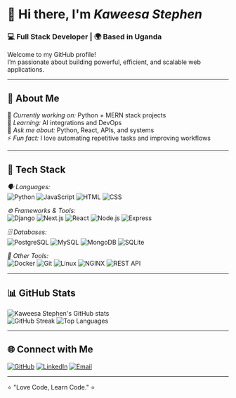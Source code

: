 # 👋 Hi there, I'm *Kaweesa Stephen*
### 💻 Full Stack Developer | 🌍 Based in Uganda

Welcome to my GitHub profile!  
I’m passionate about building powerful, efficient, and scalable web applications.

---

## 🚀 About Me

🎯 *Currently working on:* Python + MERN stack projects  
🧠 *Learning:* AI integrations and DevOps  
💬 *Ask me about:* Python, React, APIs, and systems  
⚡ *Fun fact:* I love automating repetitive tasks and improving workflows

---

## 🧠 Tech Stack

*🗣 Languages:*  
![Python](https://img.shields.io/badge/Python-3776AB?style=for-the-badge&logo=python&logoColor=white)
![JavaScript](https://img.shields.io/badge/JavaScript-F7DF1E?style=for-the-badge&logo=javascript&logoColor=black)
![HTML](https://img.shields.io/badge/HTML-E34F26?style=for-the-badge&logo=html5&logoColor=white)
![CSS](https://img.shields.io/badge/CSS-1572B6?style=for-the-badge&logo=css3&logoColor=white)

*⚙ Frameworks & Tools:*  
![Django](https://img.shields.io/badge/Django-092E20?style=for-the-badge&logo=django&logoColor=white)
![Next.js](https://img.shields.io/badge/Next.js-000000?style=for-the-badge&logo=nextdotjs&logoColor=white)
![React](https://img.shields.io/badge/React-61DAFB?style=for-the-badge&logo=react&logoColor=black)
![Node.js](https://img.shields.io/badge/Node.js-339933?style=for-the-badge&logo=node.js&logoColor=white)
![Express](https://img.shields.io/badge/Express.js-000000?style=for-the-badge&logo=express&logoColor=white)

*🗄 Databases:*  
![PostgreSQL](https://img.shields.io/badge/PostgreSQL-336791?style=for-the-badge&logo=postgresql&logoColor=white)
![MySQL](https://img.shields.io/badge/MySQL-005C84?style=for-the-badge&logo=mysql&logoColor=white)
![MongoDB](https://img.shields.io/badge/MongoDB-47A248?style=for-the-badge&logo=mongodb&logoColor=white)
![SQLite](https://img.shields.io/badge/SQLite-003B57?style=for-the-badge&logo=sqlite&logoColor=white)

*🧰 Other Tools:*  
![Docker](https://img.shields.io/badge/Docker-2496ED?style=for-the-badge&logo=docker&logoColor=white)
![Git](https://img.shields.io/badge/Git-F05032?style=for-the-badge&logo=git&logoColor=white)
![Linux](https://img.shields.io/badge/Linux-FCC624?style=for-the-badge&logo=linux&logoColor=black)
![NGINX](https://img.shields.io/badge/Nginx-009639?style=for-the-badge&logo=nginx&logoColor=white)
![REST API](https://img.shields.io/badge/REST%20API-02569B?style=for-the-badge&logo=api&logoColor=white)

---

## 📊 GitHub Stats

![Kaweesa Stephen's GitHub stats](https://github-readme-stats.vercel.app/api?username=kaweesastephen0&show_icons=true&theme=tokyonight)  
![GitHub Streak](https://github-readme-streak-stats.herokuapp.com/?user=kaweesastephen0&theme=tokyonight&date_format=M%20j%5B%2C%20Y%5D)
![Top Languages](https://github-readme-stats.vercel.app/api/top-langs/?username=kaweesastephen0&layout=compact&theme=tokyonight)

---

## 🌐 Connect with Me

[![GitHub](https://img.shields.io/badge/GitHub-000000?style=for-the-badge&logo=github&logoColor=white)](https://github.com/kaweesastephen0)
[![LinkedIn](https://img.shields.io/badge/LinkedIn-0077B5?style=for-the-badge&logo=linkedin&logoColor=white)](https://linkedin.com/in/kaweesa-stephen-01282b331)
[![Email](https://img.shields.io/badge/Email-D14836?style=for-the-badge&logo=gmail&logoColor=white)](mailto:kaweesastephen0@gmail.com)

---

⭐ "Love Code, Learn Code." ⭐

